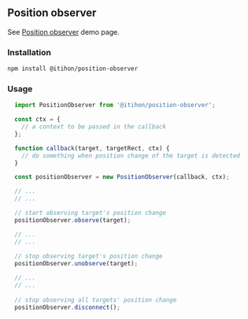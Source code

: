 ## Position observer

See [Position observer](https://itihon.github.io/position-observer/) demo page.

### Installation

```sh
npm install @itihon/position-observer
```

### Usage

```js
  import PositionObserver from '@itihon/position-observer';

  const ctx = {
    // a context to be passed in the callback
  };

  function callback(target, targetRect, ctx) {
    // do something when position change of the target is detected
  }

  const positionObserver = new PositionObserver(callback, ctx);

  // ... 
  // ... 

  // start observing target's position change
  positionObserver.observe(target);

  // ... 
  // ... 
  
  // stop observing target's position change
  positionObserver.unobserve(target);

  // ... 
  // ... 
  
  // stop observing all targets' position change
  positionObserver.disconnect();

```